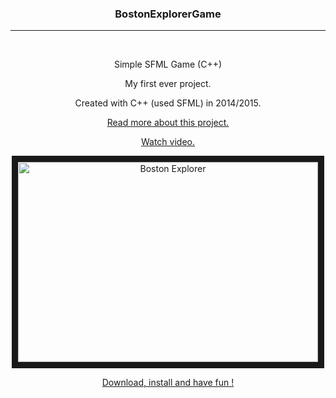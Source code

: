 <h3 style="text-align: center;">BostonExplorerGame</h3>
<hr />
<p>&nbsp;</p>
<p align="center">Simple SFML Game (C++)</p>
<p align="center">My first ever project.</p>
<p align="center">Created with C++ (used SFML) in 2014/2015.</p>
<p align="center"><a href="https://b00stiandroid.wordpress.com/2017/02/15/my-first-project/">Read more about this project.</a></p>
<p align="center"><a href="https://www.youtube.com/watch?v=iebCf9exflY">Watch video.</a></p>
<p align="center"><a href="http://www.youtube.com/watch?feature=player_embedded&amp;v=iebCf9exflY
" target="_blank"><img src="http://img.youtube.com/vi/iebCf9exflY/0.jpg" alt="Boston Explorer" width="480" height="320" border="10" /></a></p>
<p align="center"><a href="https://github.com/b00sti/BostonExplorerGame/blob/15dfff7cbefbd0f7afb06a6cb136719c44f59fe0/BostonExplorer.exe">Download, install and have fun !</a></p>